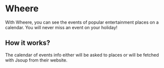 # Wheere

With Wheere, you can see the events of popular entertainment places on a calendar. 
You will never miss an event on your holiday!

## How it works?

The calendar of events info either will be asked to places or will be fetched with Jsoup from their website. 

